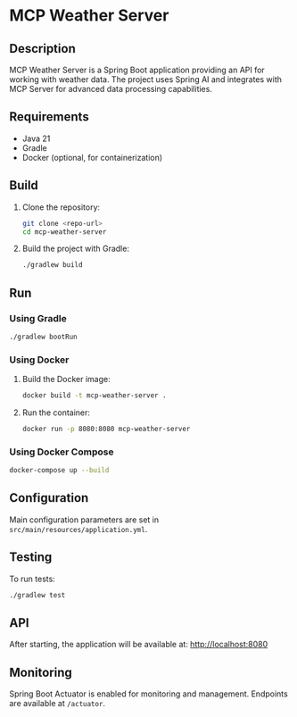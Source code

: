 # MCP Weather Server

## Description
MCP Weather Server is a Spring Boot application providing an API for working with weather data. The project uses Spring AI and integrates with MCP Server for advanced data processing capabilities.

## Requirements
- Java 21
- Gradle
- Docker (optional, for containerization)

## Build

1. Clone the repository:
   ```sh
   git clone <repo-url>
   cd mcp-weather-server
   ```
2. Build the project with Gradle:
   ```sh
   ./gradlew build
   ```

## Run

### Using Gradle
```sh
./gradlew bootRun
```

### Using Docker
1. Build the Docker image:
   ```sh
   docker build -t mcp-weather-server .
   ```
2. Run the container:
   ```sh
   docker run -p 8080:8080 mcp-weather-server
   ```

### Using Docker Compose
```sh
docker-compose up --build
```

## Configuration

Main configuration parameters are set in `src/main/resources/application.yml`.

## Testing

To run tests:
```sh
./gradlew test
```

## API

After starting, the application will be available at: [http://localhost:8080](http://localhost:8080)

## Monitoring

Spring Boot Actuator is enabled for monitoring and management. Endpoints are available at `/actuator`.
